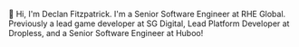 👋 Hi, I'm Declan Fitzpatrick. I'm a Senior Software Engineer at RHE Global. Previously a lead game developer at SG Digital, Lead Platform Developer at Dropless, and a Senior Software Engineer at Huboo!
